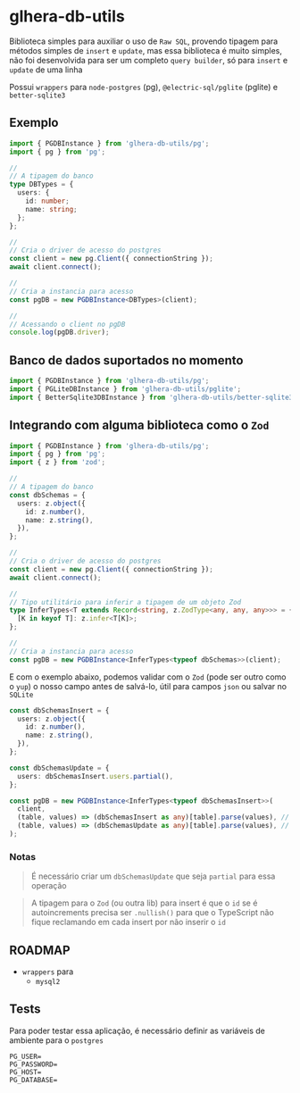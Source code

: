 # glhera-db-utils

Biblioteca simples para auxiliar o uso de `Raw SQL`, provendo tipagem para métodos simples de `insert` e `update`, mas essa biblioteca é muito simples, não foi desenvolvida para ser um completo `query builder`, só para `insert` e `update` de uma linha

Possui `wrappers` para `node-postgres` (pg), `@electric-sql/pglite` (pglite) e `better-sqlite3`

## Exemplo

```ts
import { PGDBInstance } from 'glhera-db-utils/pg';
import { pg } from 'pg';

//
// A tipagem do banco
type DBTypes = {
  users: {
    id: number;
    name: string;
  };
};

//
// Cria o driver de acesso do postgres
const client = new pg.Client({ connectionString });
await client.connect();

//
// Cria a instancia para acesso
const pgDB = new PGDBInstance<DBTypes>(client);

//
// Acessando o client no pgDB
console.log(pgDB.driver);
```

## Banco de dados suportados no momento

```ts
import { PGDBInstance } from 'glhera-db-utils/pg';
import { PGLiteDBInstance } from 'glhera-db-utils/pglite';
import { BetterSqlite3DBInstance } from 'glhera-db-utils/better-sqlite3';
```

## Integrando com alguma biblioteca como o `Zod`

```ts
import { PGDBInstance } from 'glhera-db-utils/pg';
import { pg } from 'pg';
import { z } from 'zod';

//
// A tipagem do banco
const dbSchemas = {
  users: z.object({
    id: z.number(),
    name: z.string(),
  }),
};

//
// Cria o driver de acesso do postgres
const client = new pg.Client({ connectionString });
await client.connect();

//
// Tipo utilitário para inferir a tipagem de um objeto Zod
type InferTypes<T extends Record<string, z.ZodType<any, any, any>>> = {
  [K in keyof T]: z.infer<T[K]>;
};

//
// Cria a instancia para acesso
const pgDB = new PGDBInstance<InferTypes<typeof dbSchemas>>(client);
```

E com o exemplo abaixo, podemos validar com o `Zod` (pode ser outro como o `yup`) o nosso campo antes de salvá-lo, útil para campos `json` ou salvar no `SQLite`

```ts
const dbSchemasInsert = {
  users: z.object({
    id: z.number(),
    name: z.string(),
  }),
};

const dbSchemasUpdate = {
  users: dbSchemasInsert.users.partial(),
};

const pgDB = new PGDBInstance<InferTypes<typeof dbSchemasInsert>>(
  client,
  (table, values) => (dbSchemasInsert as any)[table].parse(values), // Insert, unfortunately typing here does not work well
  (table, values) => (dbSchemasUpdate as any)[table].parse(values), // Update, unfortunately typing here does not work well
);
```

### Notas

> É necessário criar um `dbSchemasUpdate` que seja `partial` para essa operação

> A tipagem para o `Zod` (ou outra lib) para insert é que o `id` se é autoincrements precisa ser `.nullish()` para que o TypeScript não fique reclamando em cada insert por não inserir o `id`

## ROADMAP

- `wrappers` para
  - `mysql2`

## Tests

Para poder testar essa aplicação, é necessário definir as variáveis de ambiente para o `postgres`

```env
PG_USER=
PG_PASSWORD=
PG_HOST=
PG_DATABASE=
```

